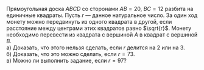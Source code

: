 Прямоугольная доска $ABCD$ со сторонами $AB=20$, $BC=12$ разбита на единичные квадраты. Пусть $r$ — данное натуральное число. За один ход монету можно передвинуть из одного квадрата в другой, если расстояние между центрами этих квадратов равно $\sqrt{r}$. Монету необходимо перевести из квадрата с вершиной $A$ в квадрат с вершиной $B$.
<br/>а) Доказать, что этого нельзя сделать, если $r$ делится на 2 или на 3.
<br/>б) Доказать, что это можно сделать, если $r=73$.
<br/>в) Можно ли выполнить задание, если $r=97$?